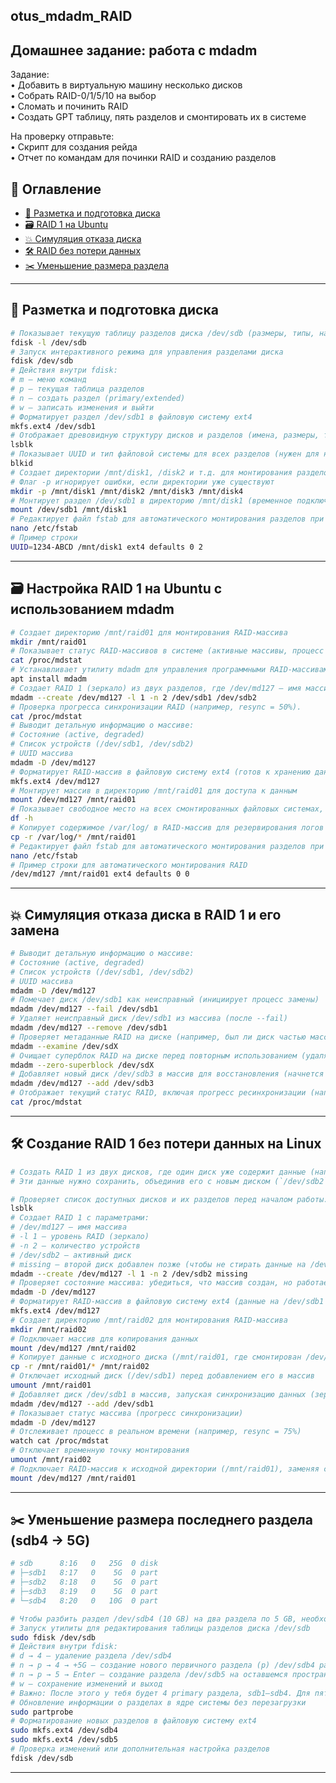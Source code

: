 ## otus_mdadm_RAID

## Домашнее задание: работа с mdadm   
Задание:   
• Добавить в виртуальную машину несколько дисков   
• Собрать RAID-0/1/5/10 на выбор   
• Сломать и починить RAID   
• Создать GPT таблицу, пять разделов и смонтировать их в системе   

На проверку отправьте:   
• Cкрипт для создания рейда   
• Отчет по командам для починки RAID и созданию разделов   



## 🧭 Оглавление

- [🧱 Разметка и подготовка диска](#-разметка-и-подготовка-диска)
- [🗃️ RAID 1 на Ubuntu](#️-настройка-raid-1-на-ubuntu-с-использованием-mdadm)
- [💥 Симуляция отказа диска](#-симуляция-отказа-диска-в-raid-1-и-его-замена)
- [🛠️ RAID без потери данных](#-создание-raid-1-без-потери-данных-на-linux)
- [✂️ Уменьшение размера раздела](#️-уменьшение-размера-последнего-раздела-sdb4--5g)

---

## 🧱 Разметка и подготовка диска

```bash
# Показывает текущую таблицу разделов диска /dev/sdb (размеры, типы, начальные сектора)
fdisk -l /dev/sdb
# Запуск интерактивного режима для управления разделами диска
fdisk /dev/sdb
# Действия внутри fdisk:
# m — меню команд
# p — текущая таблица разделов
# n — создать раздел (primary/extended)
# w — записать изменения и выйти
# Форматирует раздел /dev/sdb1 в файловую систему ext4
mkfs.ext4 /dev/sdb1
# Отображает древовидную структуру дисков и разделов (имена, размеры, точки монтирования)
lsblk
# Показывает UUID и тип файловой системы для всех разделов (нужен для настройки /etc/fstab)
blkid
# Создает директории /mnt/disk1, /disk2 и т.д. для монтирования разделов
# Флаг -p игнорирует ошибки, если директории уже существуют
mkdir -p /mnt/disk1 /mnt/disk2 /mnt/disk3 /mnt/disk4
# Монтирует раздел /dev/sdb1 в директорию /mnt/disk1 (временное подключение)
mount /dev/sdb1 /mnt/disk1
# Редактирует файл fstab для автоматического монтирования разделов при загрузке
nano /etc/fstab
# Пример строки
UUID=1234-ABCD /mnt/disk1 ext4 defaults 0 2
```

---

## 🗃️ Настройка RAID 1 на Ubuntu с использованием mdadm

```bash
# Создает директорию /mnt/raid01 для монтирования RAID-массива
mkdir /mnt/raid01
# Показывает статус RAID-массивов в системе (активные массивы, процесс синхронизации, устройства)
cat /proc/mdstat
# Устанавливает утилиту mdadm для управления программными RAID-массивами в Linux
apt install mdadm
# Создает RAID 1 (зеркало) из двух разделов, где /dev/md127 — имя массива, -l 1 — уровень RAID (зеркалирование), -n 2 — количество устройств
mdadm --create /dev/md127 -l 1 -n 2 /dev/sdb1 /dev/sdb2
# Проверка прогресса синхронизации RAID (например, resync = 50%).
cat /proc/mdstat
# Выводит детальную информацию о массиве:
# Состояние (active, degraded)
# Список устройств (/dev/sdb1, /dev/sdb2)
# UUID массива
mdadm -D /dev/md127
# Форматирует RAID-массив в файловую систему ext4 (готов к хранению данных)
mkfs.ext4 /dev/md127
# Монтирует массив в директорию /mnt/raid01 для доступа к данным
mount /dev/md127 /mnt/raid01
# Показывает свободное место на всех смонтированных файловых системах, включая RAID
df -h
# Копирует содержимое /var/log/ в RAID-массив для резервирования логов
cp -r /var/log/* /mnt/raid01
# Редактирует файл fstab для автоматического монтирования разделов при загрузке
nano /etc/fstab
# Пример строки для автоматического монтирования RAID
/dev/md127 /mnt/raid01 ext4 defaults 0 0
```

---

## 💥 Симуляция отказа диска в RAID 1 и его замена

```bash
# Выводит детальную информацию о массиве:
# Состояние (active, degraded)
# Список устройств (/dev/sdb1, /dev/sdb2)
# UUID массива
mdadm -D /dev/md127
# Помечает диск /dev/sdb1 как неисправный (инициирует процесс замены)
mdadm /dev/md127 --fail /dev/sdb1
# Удаляет неисправный диск /dev/sdb1 из массива (после --fail)
mdadm /dev/md127 --remove /dev/sdb1
# Проверяет метаданные RAID на диске (например, был ли диск частью массива)
mdadm --examine /dev/sdX
# Очищает суперблок RAID на диске перед повторным использованием (удаляет следы участия в массиве)
mdadm --zero-superblock /dev/sdX
# Добавляет новый диск /dev/sdb3 в массив для восстановления (начнется ресинхронизация данных)
mdadm /dev/md127 --add /dev/sdb3
# Отображает текущий статус RAID, включая прогресс ресинхронизации (например, resync = 75%)
cat /proc/mdstat
```

---

## 🛠️ Создание RAID 1 без потери данных на Linux

```bash
# Создать RAID 1 из двух дисков, где один диск уже содержит данные (например, `/dev/sdb1`)    
# Эти данные нужно сохранить, объединив его с новым диском (`/dev/sdb2`) в зеркальный RAID-массив   

# Проверяет список доступных дисков и их разделов перед началом работы.
lsblk
# Создает RAID 1 с параметрами:
# /dev/md127 — имя массива
# -l 1 — уровень RAID (зеркало)
# -n 2 — количество устройств
# /dev/sdb2 — активный диск
# missing — второй диск добавлен позже (чтобы не стирать данные на /dev/sdb1)
mdadm --create /dev/md127 -l 1 -n 2 /dev/sdb2 missing
# Проверяет состояние массива: убедиться, что массив создан, но работает в degraded mode (только с одним диском)
mdadm -D /dev/md127
# Форматирует RAID-массив в файловую систему ext4 (данные на /dev/sdb1 не затрагиваются)
mkfs.ext4 /dev/md127
# Создает директорию /mnt/raid02 для монтирования RAID-массива
mkdir /mnt/raid02
# Подключает массив для копирования данных
mount /dev/md127 /mnt/raid02
# Копирует данные с исходного диска (/mnt/raid01, где смонтирован /dev/sdb1) в новый RAID-массив
cp -r /mnt/raid01/* /mnt/raid02
# Отключает исходный диск (/dev/sdb1) перед добавлением его в массив
umount /mnt/raid01
# Добавляет диск /dev/sdb1 в массив, запуская синхронизацию данных (зеркалирование с /dev/sdb2)
mdadm /dev/md127 --add /dev/sdb1
# Показывает статус массива (прогресс синхронизации)
mdadm -D /dev/md127
# Отслеживает процесс в реальном времени (например, resync = 75%)
watch cat /proc/mdstat
# Отключает временную точку монтирования
umount /mnt/raid02
# Подключает RAID-массив к исходной директории (/mnt/raid01), заменяя старый диск
mount /dev/md127 /mnt/raid01
```

---

## ✂️ Уменьшение размера последнего раздела (sdb4 → 5G)

```bash
# sdb      8:16   0   25G  0 disk   
# ├─sdb1   8:17   0    5G  0 part   
# ├─sdb2   8:18   0    5G  0 part   
# ├─sdb3   8:19   0    5G  0 part   
# └─sdb4   8:20   0   10G  0 part   

# Чтобы разбить раздел /dev/sdb4 (10 GB) на два раздела по 5 GB, необходимо удалить текущий sdb4 (если на нём нет важных данных!):
# Запуск утилиты для редактирования таблицы разделов диска /dev/sdb
sudo fdisk /dev/sdb
# Действия внутри fdisk:
# d → 4 — удаление раздела /dev/sdb4
# n → p → 4 → +5G — создание нового первичного раздела (p) /dev/sdb4 размером 5 GB
# n → p → 5 → Enter — создание раздела /dev/sdb5 на оставшемся пространстве (5 GB)
# w — сохранение изменений и выход
# Важно: После этого у тебя будет 4 primary раздела, sdb1–sdb4. Для пятого можно использовать extended partition, если не хватает primary-слотов
# Обновление информации о разделах в ядре системы без перезагрузки
sudo partprobe
# Форматирование новых разделов в файловую систему ext4
sudo mkfs.ext4 /dev/sdb4
sudo mkfs.ext4 /dev/sdb5
# Проверка изменений или дополнительная настройка разделов
fdisk /dev/sdb
```

---
